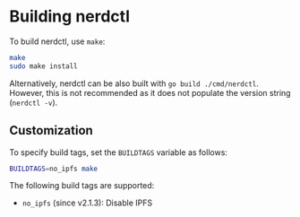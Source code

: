 # Building nerdctl

To build nerdctl, use `make`:

```bash
make
sudo make install
```

Alternatively, nerdctl can be also built with `go build ./cmd/nerdctl`.
However, this is not recommended as it does not populate the version string (`nerdctl -v`).

## Customization

To specify build tags, set the `BUILDTAGS` variable as follows:

```bash
BUILDTAGS=no_ipfs make
```

The following build tags are supported:
* `no_ipfs` (since v2.1.3): Disable IPFS
